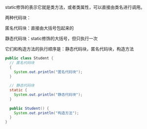 static修饰的表示它就是类方法，或者类属性，可以直接由类名进行调用。



两种代码块：

匿名代码块：直接由大括号包起来的

静态代码块：static修饰的大括号，但只执行一次

它们和构造方法的执行顺序是：静态代码块，匿名代码块，构造方法

```java
public class Student {
  // 匿名代码块
  {
    System.out.println("匿名代码块");
  }
  
  // 静态代码块
  static {
    System.out.println("静态代码块");
  }
  
  public Student() {
    System.out.println("构造方法");
  }
}
```

